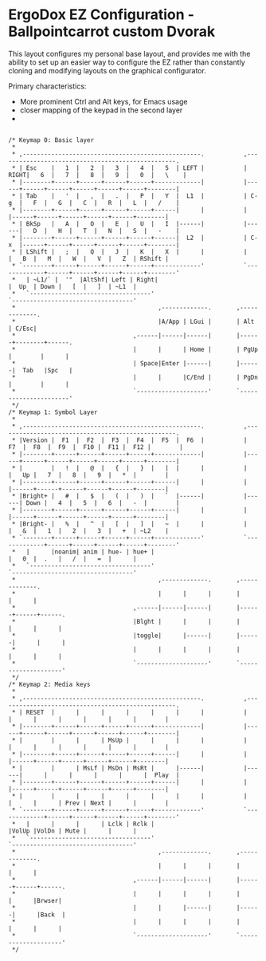 # ErgoDox EZ Configuration - Ballpointcarrot custom Dvorak

This layout configures my personal base layout, and provides me with the ability to set up an easier way to configure the EZ rather than constantly cloning and modifying layouts on the graphical configurator.

Primary characteristics:

 - More prominent Ctrl and Alt keys, for Emacs usage
 - closer mapping of the keypad in the second layer
 - 
<pre><code>
/* Keymap 0: Basic layer
 *
 * ,--------------------------------------------------.           ,--------------------------------------------------.
 * | Esc    |   1  |   2  |   3  |   4  |   5  | LEFT |           | RIGHT|   6  |   7  |   8  |   9  |   0  |   \    |
 * |--------+------+------+------+------+-------------|           |------+------+------+------+------+------+--------|
 * | Tab    |   '  |   ,  |   .  |   P  |   Y  |  L1  |           | C-g  |   F  |   G  |   C  |   R  |   L  |   /    |
 * |--------+------+------+------+------+------|      |           |      |------+------+------+------+------+--------|
 * | BkSp   |   A  |   O  |   E  |   U  |   I  |------|           |------|   D  |   H  |   T  |   N  |   S  |   -    |
 * |--------+------+------+------+------+------|  L2  |           | C-x  |------+------+------+------+------+--------|
 * | LShift |   ;  |   Q  |   J  |   K  |   X  |      |           |      |   B  |   M  |   W  |   V  |   Z  | RShift |
 * `--------+------+------+------+------+-------------'           `-------------+------+------+------+------+--------'
 *   | ~L1/` |  '"  |AltShf| Left | Right|                                       |  Up  | Down |   [  |   ]  | ~L1  |
 *   `----------------------------------'                                       `----------------------------------'
 *                                        ,-------------.       ,-------------.
 *                                        |A/App | LGui |       | Alt  | C/Esc|
 *                                 ,------|------|------|       |------+--------+------.
 *                                 |      |      | Home |       | PgUp |        |      |
 *                                 | Space|Enter |------|       |------|  Tab   |Spc   |
 *                                 |      |      |C/End |       | PgDn |        |      |
 *                                 `--------------------'       `----------------------'
 */
/* Keymap 1: Symbol Layer
 *
 * ,--------------------------------------------------.           ,--------------------------------------------------.
 * |Version |  F1  |  F2  |  F3  |  F4  |  F5  |  F6  |           |  F7  |  F8  |  F9  |  F10 |  F11 |  F12 |        |
 * |--------+------+------+------+------+-------------|           |------+------+------+------+------+------+--------|
 * |        |   !  |   @  |   {  |   }  |   |  |      |           |      |   Up |   7  |   8  |   9  |   *  |        |
 * |--------+------+------+------+------+------|      |           |      |------+------+------+------+------+--------|
 * |Bright+ |   #  |   $  |   (  |   )  |   `  |------|           |------| Down |   4  |   5  |   6  |   -  |        |
 * |--------+------+------+------+------+------|      |           |      |------+------+------+------+------+--------|
 * |Bright- |   %  |   ^  |   [  |   ]  |   ~  |      |           |      |   &  |   1  |   2  |   3  |   +  | ~L2    |
 * `--------+------+------+------+------+-------------'           `-------------+------+------+------+------+--------'
 *   |      |noanim| anim | hue- | hue+ |                                       |   0  |  .   |   /  |   =  |      |
 *   `----------------------------------'                                       `----------------------------------'
 *                                        ,-------------.       ,-------------.
 *                                        |      |      |       |      |      |
 *                                 ,------|------|------|       |------+------+------.
 *                                 |Blght |      |      |       |      |      |      |
 *                                 |toggle|      |------|       |------|      |      |
 *                                 |      |      |      |       |      |      |      |
 *                                 `--------------------'       `--------------------'
 */
/* Keymap 2: Media keys
 *
 * ,--------------------------------------------------.           ,--------------------------------------------------.
 * | RESET  |      |      |      |      |      |      |           |      |      |      |      |      |      |        |
 * |--------+------+------+------+------+-------------|           |------+------+------+------+------+------+--------|
 * |        |      |      | MsUp |      |      |      |           |      |      |      |      |      |      |        |
 * |--------+------+------+------+------+------|      |           |      |------+------+------+------+------+--------|
 * |        |      | MsLf | MsDn | MsRt |      |------|           |------|      |      |      |      |      |  Play  |
 * |--------+------+------+------+------+------|      |           |      |------+------+------+------+------+--------|
 * |        |      |      |      |      |      |      |           |      |      |      | Prev | Next |      |        |
 * `--------+------+------+------+------+-------------'           `-------------+------+------+------+------+--------'
 *   |      |      |      | Lclk | Rclk |                                       |VolUp |VolDn | Mute |      |      |
 *   `----------------------------------'                                       `----------------------------------'
 *                                        ,-------------.       ,-------------.
 *                                        |      |      |       |      |      |
 *                                 ,------|------|------|       |------+------+------.
 *                                 |      |      |      |       |      |      |Brwser|
 *                                 |      |      |------|       |------|      |Back  |
 *                                 |      |      |      |       |      |      |      |
 *                                 `--------------------'       `--------------------'
 */
</code></pre>
